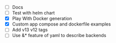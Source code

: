 - [ ] Docs
- [ ] Test with helm chart
- [x] Play With Docker generation
- [x] Custom app compose and dockerfile examples
- [ ] Add v13 v12 tags
- [ ] Use &\* feature of yaml to describe backends
